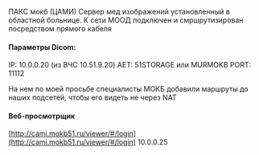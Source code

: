 ПАКС мокб (ЦАМИ)
Сервер мед изображений установленный в областной больнице. К сети МООД подключен и смршрутизирован посредством прямого кабеля
#### Параметры Dicom:
IP: 10.0.0.20 (из ВЧС 10.51.9.20)
AET: 51STORAGE или MURMOKB
PORT: 11112

На нем по моей просьбе специалисты МОКБ добавили маршруты до наших подсетей, чтобы его видеть не через NAT

#### Веб-просмотрщик
[http://cami.mokb51.ru/viewer/#/login](http://cami.mokb51.ru/viewer/#/login)
10.0.0.25